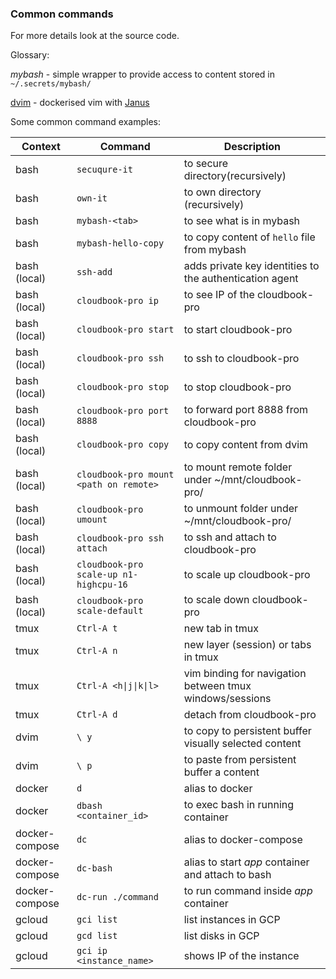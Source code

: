 ### Common commands

For more details look at the source code.

Glossary:

_mybash_ - simple wrapper to provide access to content stored in `~/.secrets/mybash/`

[dvim](https://github.com/mshytikov/dvim) - dockerised vim with [Janus](https://github.com/carlhuda/janus)


Some common command examples:

| Context | Command | Description |
| --------| ------- | ----------- |
| bash | `secuqure-it`| to secure directory(recursively) |
| bash | `own-it` | to own directory (recursively) |
| bash | `mybash-<tab>` | to see what is in mybash |
| bash | `mybash-hello-copy`| to copy content of `hello` file from mybash |
| bash (local) | `ssh-add` | adds private key identities to the authentication agent |
| bash (local) | `cloudbook-pro ip` | to see IP of the cloudbook-pro |
| bash (local) | `cloudbook-pro start` | to start cloudbook-pro |
| bash (local) | `cloudbook-pro ssh` | to ssh to cloudbook-pro |
| bash (local) | `cloudbook-pro stop` | to stop cloudbook-pro |
| bash (local) | `cloudbook-pro port 8888` | to forward port 8888 from cloudbook-pro |
| bash (local) | `cloudbook-pro copy` | to copy content from dvim |
| bash (local) | `cloudbook-pro mount <path on remote>` | to mount remote folder under ~/mnt/cloudbook-pro/ |
| bash (local) | `cloudbook-pro umount` | to unmount folder under ~/mnt/cloudbook-pro/ |
| bash (local) | `cloudbook-pro ssh attach` | to ssh and attach to cloudbook-pro |
| bash (local) | `cloudbook-pro scale-up n1-highcpu-16` | to scale up cloudbook-pro |
| bash (local) | `cloudbook-pro scale-default` | to scale down cloudbook-pro |
| tmux | `Ctrl-A t` | new tab in tmux |
| tmux | `Ctrl-A n` | new layer (session) or tabs  in tmux |
| tmux | `Ctrl-A <h\|j\|k\|l>` | vim binding for navigation between tmux windows/sessions |
| tmux | `Ctrl-A d` | detach from cloudbook-pro |
| dvim | `\ y` | to copy to persistent buffer visually selected content |
| dvim | `\ p` | to paste from persistent buffer a content |
| docker | `d` | alias to docker |
| docker | `dbash <container_id>` | to exec bash in running container |
| docker-compose | `dc` | alias to docker-compose |
| docker-compose | `dc-bash` | alias to start _app_ container and attach to bash |
| docker-compose | `dc-run ./command` | to run command inside _app_ container |
| gcloud | `gci list` | list instances in GCP |
| gcloud | `gcd list` | list disks in GCP |
| gcloud | `gci ip <instance_name>` | shows IP of the instance |
